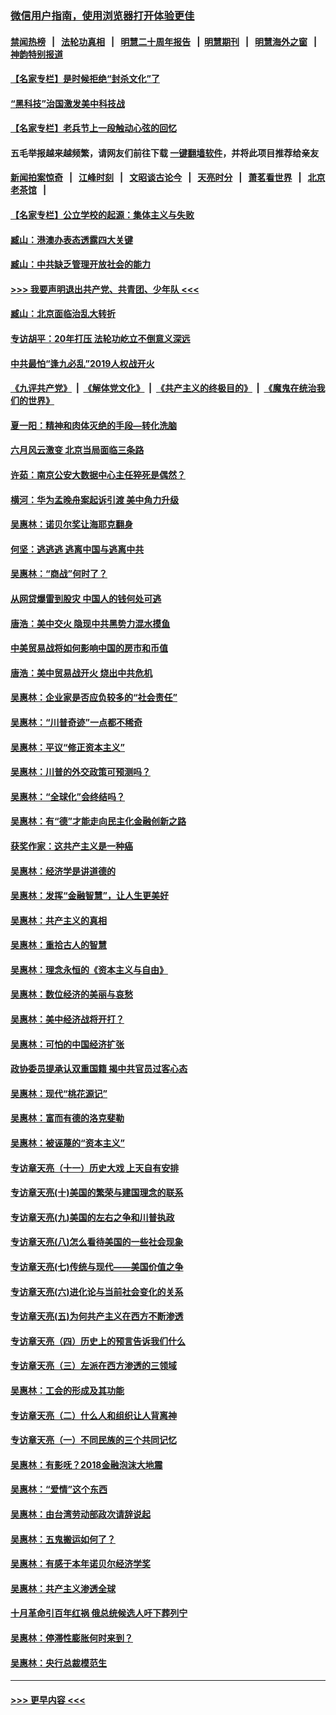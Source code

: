 ### [微信用户指南，使用浏览器打开体验更佳](https://github.com/gfw-breaker/banned-news1/blob/master/indexes/wechat-guide.md?t=0)
#### [禁闻热榜](热点新闻.md?t=0)  &nbsp;&nbsp;|&nbsp;&nbsp; [法轮功真相](https://github.com/gfw-breaker/truth/blob/master/README.md?t=0) &nbsp;&nbsp;|&nbsp;&nbsp; [明慧二十周年报告](https://github.com/gfw-breaker/mh-reports/blob/master/README.md?t=0) &nbsp;&nbsp;|&nbsp;&nbsp;[明慧期刊](https://github.com/gfw-breaker/mh-qikan) &nbsp;&nbsp;|&nbsp;&nbsp; [明慧海外之窗](https://github.com/gfw-breaker/mh-news/blob/master/README.md?t=0) &nbsp;&nbsp;|&nbsp;&nbsp; [神韵特别报道](https://github.com/gfw-breaker/mh-news/blob/master/shenyun.md?t=0)
#### [【名家专栏】是时候拒绝“封杀文化”了](../pages/nsc423/n11814093.md?t=02100755) 
#### [“黑科技”治国激发美中科技战](../pages/nsc423/n11638056.md?t=02100755) 
#### [【名家专栏】老兵节上一段触动心弦的回忆](../pages/nsc423/n11646016.md?t=02100755) 
#### 五毛举报越来越频繁，请网友们前往下载 [一键翻墙软件](https://github.com/gfw-breaker/ssr-accounts)，并将此项目推荐给亲友
#### [新闻拍案惊奇](https://github.com/gfw-breaker/banned-news1/blob/master/pages/link4.md) &nbsp;&nbsp;|&nbsp;&nbsp; [江峰时刻](https://github.com/gfw-breaker/banned-news1/blob/master/pages/link4.md) &nbsp;&nbsp;|&nbsp;&nbsp; [文昭谈古论今](https://github.com/gfw-breaker/banned-news1/blob/master/pages/link4.md) &nbsp;&nbsp;|&nbsp;&nbsp; [天亮时分](https://github.com/gfw-breaker/banned-news1/blob/master/pages/link4.md) &nbsp;&nbsp;|&nbsp;&nbsp; [萧茗看世界](https://github.com/gfw-breaker/banned-news1/blob/master/pages/link4.md) &nbsp;&nbsp;|&nbsp;&nbsp; [北京老茶馆](https://github.com/gfw-breaker/banned-news1/blob/master/pages/link4.md) &nbsp;&nbsp;|&nbsp;&nbsp; 
#### [【名家专栏】公立学校的起源：集体主义与失败](../pages/nsc423/n11601833.md?t=02100755) 
#### [臧山：港澳办表态透露四大关键](../pages/nsc423/n11421628.md?t=02100755) 
#### [臧山：中共缺乏管理开放社会的能力](../pages/nsc423/n11407457.md?t=02100755) 
#### [>>> 我要声明退出共产党、共青团、少年队 <<<](https://github.com/begood0513/goodnews/blob/master/quit/letter.md) 
#### [臧山：北京面临治乱大转折](../pages/nsc423/n11406895.md?t=02100755) 
#### [专访胡平：20年打压 法轮功屹立不倒意义深远](../pages/nsc423/n11398800.md?t=02100755) 
#### [中共最怕“逢九必乱”2019人权战开火](../pages/nsc423/n11385248.md?t=02100755) 
#### [《九评共产党》](https://github.com/begood0513/9ping.md/blob/master/README.md) &nbsp;|&nbsp; [《解体党文化》](../../../../jtdwh.md/blob/master/README.md)  &nbsp;|&nbsp; [《共产主义的终极目的》](../../../../gczydzjmd.md/blob/master/README.md) &nbsp;|&nbsp; [《魔鬼在统治我们的世界》](../../../../mgztzwmdsj.md/blob/master/README.md) 
#### [夏一阳：精神和肉体灭绝的手段—转化洗脑](../pages/nsc423/n11368250.md?t=02100755) 
#### [六月风云激变 北京当局面临三条路](../pages/nsc423/n11313668.md?t=02100755) 
#### [许茹：南京公安大数据中心主任猝死是偶然？](../pages/nsc423/n11064744.md?t=02100755) 
#### [横河：华为孟晚舟案起诉引渡 美中角力升级](../pages/nsc423/n11027230.md?t=02100755) 
#### [吴惠林：诺贝尔奖让海耶克翻身](../pages/nsc423/n10890049.md?t=02100755) 
#### [何坚：逃逃逃 逃离中国与逃离中共](../pages/nsc423/n10592891.md?t=02100755) 
#### [吴惠林：“商战”何时了？](../pages/nsc423/n10573558.md?t=02100755) 
#### [从网贷爆雷到股灾 中国人的钱何处可逃](../pages/nsc423/n10572800.md?t=02100755) 
#### [唐浩：美中交火 隐现中共黑势力混水摸鱼](../pages/nsc423/n10544040.md?t=02100755) 
#### [中美贸易战将如何影响中国的房市和币值](../pages/nsc423/n10543697.md?t=02100755) 
#### [唐浩：美中贸易战开火 烧出中共危机](../pages/nsc423/n10540126.md?t=02100755) 
#### [吴惠林：企业家是否应负较多的“社会责任”](../pages/nsc423/n10535022.md?t=02100755) 
#### [吴惠林：“川普奇迹”一点都不稀奇](../pages/nsc423/n10512808.md?t=02100755) 
#### [吴惠林：平议“修正资本主义”](../pages/nsc423/n10495724.md?t=02100755) 
#### [吴惠林：川普的外交政策可预测吗？](../pages/nsc423/n10462387.md?t=02100755) 
#### [吴惠林：“全球化”会终结吗？](../pages/nsc423/n10452838.md?t=02100755) 
#### [吴惠林：有“德”才能走向民主化金融创新之路](../pages/nsc423/n10432292.md?t=02100755) 
#### [获奖作家：这共产主义是一种癌](../pages/nsc423/n10431541.md?t=02100755) 
#### [吴惠林：经济学是讲道德的](../pages/nsc423/n10398014.md?t=02100755) 
#### [吴惠林：发挥“金融智慧”，让人生更美好](../pages/nsc423/n10375019.md?t=02100755) 
#### [吴惠林：共产主义的真相](../pages/nsc423/n10351394.md?t=02100755) 
#### [吴惠林：重拾古人的智慧](../pages/nsc423/n10337691.md?t=02100755) 
#### [吴惠林：理念永恒的《资本主义与自由》](../pages/nsc423/n10316274.md?t=02100755) 
#### [吴惠林：数位经济的美丽与哀愁](../pages/nsc423/n10292946.md?t=02100755) 
#### [吴惠林：美中经济战将开打？](../pages/nsc423/n10258825.md?t=02100755) 
#### [吴惠林：可怕的中国经济扩张](../pages/nsc423/n10219147.md?t=02100755) 
#### [政协委员提承认双重国籍 揭中共官员过客心态](../pages/nsc423/n10208809.md?t=02100755) 
#### [吴惠林：现代“桃花源记”](../pages/nsc423/n10185234.md?t=02100755) 
#### [吴惠林：富而有德的洛克斐勒](../pages/nsc423/n10142264.md?t=02100755) 
#### [吴惠林：被诬蔑的“资本主义”](../pages/nsc423/n10124816.md?t=02100755) 
#### [专访章天亮（十一）历史大戏 上天自有安排](../pages/nsc423/n10094905.md?t=02100755) 
#### [专访章天亮(十)美国的繁荣与建国理念的联系](../pages/nsc423/n10094899.md?t=02100755) 
#### [专访章天亮(九)美国的左右之争和川普执政](../pages/nsc423/n10094889.md?t=02100755) 
#### [专访章天亮(八)怎么看待美国的一些社会现象](../pages/nsc423/n10094857.md?t=02100755) 
#### [专访章天亮(七)传统与现代——美国价值之争](../pages/nsc423/n10093140.md?t=02100755) 
#### [专访章天亮(六)进化论与当前社会变化的关系](../pages/nsc423/n10092036.md?t=02100755) 
#### [专访章天亮(五)为何共产主义在西方不断渗透](../pages/nsc423/n10083620.md?t=02100755) 
#### [专访章天亮（四）历史上的预言告诉我们什么](../pages/nsc423/n10083606.md?t=02100755) 
#### [专访章天亮（三）左派在西方渗透的三领域](../pages/nsc423/n10081115.md?t=02100755) 
#### [吴惠林：工会的形成及其功能](../pages/nsc423/n10080633.md?t=02100755) 
#### [专访章天亮（二）什么人和组织让人背离神](../pages/nsc423/n10076637.md?t=02100755) 
#### [专访章天亮（一）不同民族的三个共同记忆](../pages/nsc423/n10074188.md?t=02100755) 
#### [吴惠林：有影呒？2018金融泡沫大地震](../pages/nsc423/n10040534.md?t=02100755) 
#### [吴惠林：“爱情”这个东西](../pages/nsc423/n10019423.md?t=02100755) 
#### [吴惠林：由台湾劳动部政次请辞说起](../pages/nsc423/n9979679.md?t=02100755) 
#### [吴惠林：五鬼搬运如何了？](../pages/nsc423/n9925338.md?t=02100755) 
#### [吴惠林：有感于本年诺贝尔经济学奖](../pages/nsc423/n9871883.md?t=02100755) 
#### [吴惠林：共产主义渗透全球](../pages/nsc423/n9812748.md?t=02100755) 
#### [十月革命引百年红祸 俄总统候选人吁下葬列宁](../pages/nsc423/n9810182.md?t=02100755) 
#### [吴惠林：停滞性膨胀何时来到？](../pages/nsc423/n9764136.md?t=02100755) 
#### [吴惠林：央行总裁模范生](../pages/nsc423/n9728134.md?t=02100755) 

----
#### [ >>> 更早内容 <<< ](../indexes/nsc423-earlier.md)
